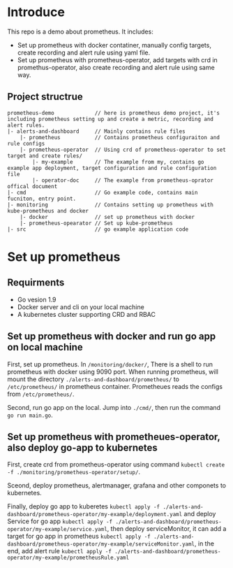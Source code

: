# Introduce
This repo is a demo about prometheus. It includes:
-   Set up prometheus with docker contatiner, manually config targets, create recording and alert rule using yaml file.
-   Set up prometheus with prometheus-operator, add targets with crd in promethus-operator, also create recording and alert rule using same way.

## Project structrue
```
prometheus-demo             // here is prometheus demo project, it's including prometheus setting up and create a metric, recording and alert rules.
|- alerts-and-dashboard     // Mainly contains rule files
    |- prometheus           // Contains prometheus configuraiton and rule configs
    |- prometheus-operator  // Using crd of prometheus-operator to set target and create rules/
        |- my-example       // The example from my, contains go example app deployment, target configuration and rule configuration file
        |- operator-doc     // The example from prometheus-oprator offical document
|- cmd                      // Go example code, contains main fucniton, entry point.
|- monitoring               // Contains setting up prometheus with kube-prometheus and docker
    |- docker               // set up prometheus with docker
    |- prometheus-opearator // Set up kube-prometheus
|- src                      // go example application code
```

# Set up prometheus
## Requirments
-   Go vesion 1.9
-   Docker server and cli on your local machine
-   A kubernetes cluster supporting CRD and RBAC

## Set up prometheus with docker and run go app on local machine
First, set up prometheus. In `/monitoring/docker/`, There is a shell to run prometheus with docker using 9090 port. When running prometheus, will mount the directory `./alerts-and-dashboard/prometheus/` to `/etc/prometheus/` in prometheus container. Prometheues reads the configs from `/etc/prometheus/`.

Second, run go app on the local. Jump into `./cmd/`, then run the command `go run main.go`.

## Set up prometheus with prometheues-operator, also deploy go-app to kubernetes
First, create crd from prometheus-operator using command `kubectl create -f ./monitoring/prometheus-operator/setup/`.

Sceond, deploy prometheus, alertmanager, grafana and other componets to kubernetes.

Finally, deploy go app to kuberetes `kubectl apply -f ./alerts-and-dashboard/prometheus-operator/my-example/deployment.yaml` and deploy Service for go app `kubectl apply -f ./alerts-and-dashboard/prometheus-operator/my-example/service.yaml`, then deploy serviceMonitor, it can add a target for go app in prometheus `kubectl apply -f ./alerts-and-dashboard/prometheus-operator/my-example/serviceMonitor.yaml`, in the end, add alert rule `kubectl apply -f ./alerts-and-dashboard/prometheus-operator/my-example/prometheusRule.yaml`





